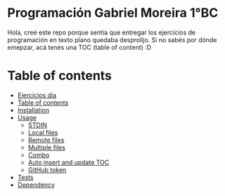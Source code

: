 # Programación Gabriel Moreira 1°BC	

Hola, creé este repo porque sentía que entregar los ejercicios de programación en texto plano quedaba desprolijo. Si no sabés por dónde emepzar, acá tenés una TOC (table of content) :D


Table of contents
=================

<!--ts-->
   * [Ejercicios día ](https://youtube.com)
   * [Table of contents](#table-of-contents)
   * [Installation](#installation)
   * [Usage](#usage)
      * [STDIN](#stdin)
      * [Local files](#local-files)
      * [Remote files](#remote-files)
      * [Multiple files](#multiple-files)
      * [Combo](#combo)
      * [Auto insert and update TOC](#auto-insert-and-update-toc)
      * [GitHub token](#github-token)
   * [Tests](#tests)
   * [Dependency](#dependency)
<!--te-->

